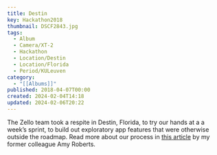 ```yaml
---
title: Destin
key: Hackathon2018
thumbnail: DSCF2843.jpg
tags:
  - Album
  - Camera/XT-2
  - Hackathon
  - Location/Destin
  - Location/Florida
  - Period/KULeuven
category:
  - "[[Albums]]"
published: 2018-04-07T00:00
created: 2024-02-04T14:18
updated: 2024-02-06T20:22
---
```

The Zello team took a respite in Destin, Florida, to try our hands at a a week’s sprint, to build out exploratory app features that were otherwise outside the roadmap. Read more about our process in [this article](https://medium.com/zello-ptt/not-your-average-company-hackathon-e1d92c37e5fd) by my former colleague Amy Roberts.
